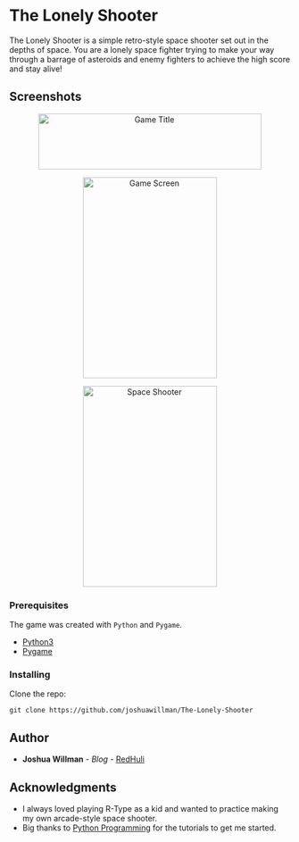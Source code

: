 # The Lonely Shooter

The Lonely Shooter is a simple retro-style space shooter set out in the depths of space. You are a lonely space fighter trying to make your way through a barrage of asteroids and enemy fighters to achieve the high score and stay alive!

## Screenshots
<p align="center">
<img src="https://redhuli.io/wp-content/uploads/2018/12/The_Lonely_Shooter.png" width="400" height="100" title="Game Title"> </p>
<p align="center">
<img src="https://redhuli.io/wp-content/uploads/2018/12/Screen-Shot-2018-12-31-at-18.36.17-e1546252770929.png" width="240" height="360" title="Game Screen"></p>
<p align="center">
<img src="https://redhuli.io/wp-content/uploads/2018/12/gamescreen-e1545144372602.png" width="240" height="360" title="Space Shooter"> </p>

### Prerequisites

The game was created with `Python` and `Pygame`.

* [Python3](https://www.python.org)
* [Pygame](https://www.pygame.org/news)

### Installing

Clone the repo:
```
git clone https://github.com/joshuawillman/The-Lonely-Shooter
```

## Author

* **Joshua Willman** - *Blog* - [RedHuli](https://redhuli.io)

## Acknowledgments

* I always loved playing R-Type as a kid and wanted to practice making my own arcade-style space shooter. 
* Big thanks to [Python Programming](https://pythonprogramming.net) for the tutorials to get me started.
